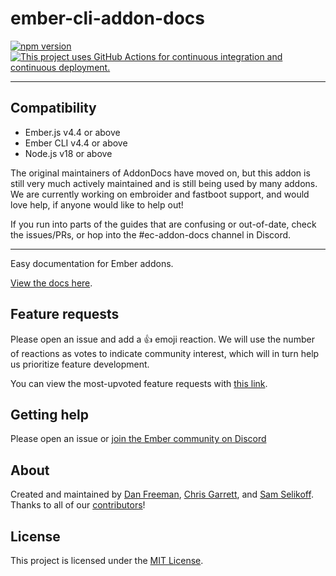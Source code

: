 ember-cli-addon-docs
==============================================================================

[![npm version](https://img.shields.io/npm/v/ember-cli-addon-docs.svg?style=flat-square)](http://badge.fury.io/js/ember-cli-addon-docs)
[![This project uses GitHub Actions for continuous integration and continuous deployment.](https://github.com/ember-learn/ember-cli-addon-docs/workflows/CI/CD/badge.svg)](https://github.com/ember-learn/ember-cli-addon-docs/actions?query=workflow%3ACI%2FCD)

---

Compatibility
------------------------------------------------------------------------------

* Ember.js v4.4 or above
* Ember CLI v4.4 or above
* Node.js v18 or above

The original maintainers of AddonDocs have moved on, but this addon is still very much actively maintained and is still being used by many addons.
We are currently working on embroider and fastboot support, and would love help, if anyone would like to help out!

If you run into parts of the guides that are confusing or out-of-date, check the issues/PRs, or hop into the #ec-addon-docs channel in Discord.

---

Easy documentation for Ember addons.

[View the docs here](https://ember-learn.github.io/ember-cli-addon-docs/).

## Feature requests

Please open an issue and add a :+1: emoji reaction. We will use the number of reactions as votes to indicate community interest, which will in turn help us prioritize feature development.

You can view the most-upvoted feature requests with [this link](https://github.com/ember-learn/ember-cli-addon-docs/issues?q=is%3Aopen+label%3A%22Feature+%2F+Enhancement%22+sort%3Areactions-%2B1-desc).

## Getting help

Please open an issue or [join the Ember community on Discord]( https://discord.gg/zT3asNS )

## About

Created and maintained by [Dan Freeman](https://twitter.com/__dfreeman), [Chris Garrett](https://twitter.com/pzuraq), and [Sam Selikoff](https://twitter.com/samselikoff). Thanks to all of our [contributors](https://github.com/ember-learn/ember-cli-addon-docs/graphs/contributors)!

License
------------------------------------------------------------------------------

This project is licensed under the [MIT License](LICENSE.md).
